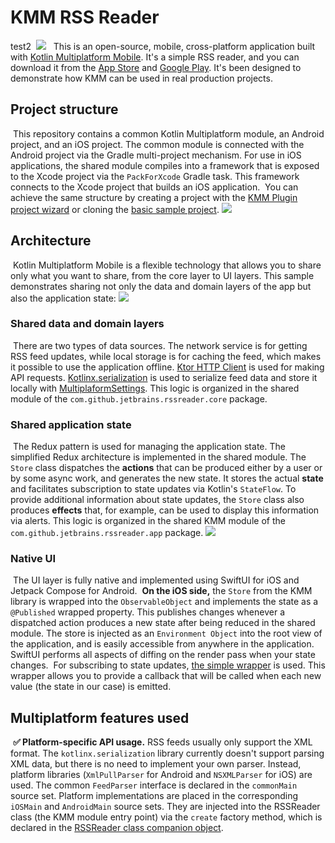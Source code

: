 # KMM RSS Reader


test2
​
<img src="/media/ios+android.png"/>
​
​
This is an open-source, mobile, cross-platform application built with [Kotlin Multiplatform Mobile](https://kotlinlang.org/lp/mobile/). It's a simple RSS reader, and you can download it from the [App Store](https://apps.apple.com/ru/app/kmm-rss-reader/id1563922264) and [Google Play](https://play.google.com/store/apps/details?id=com.github.jetbrains.rssreader.androidApp). It's been designed to demonstrate how KMM can be used in real production projects.
​
​
## Project structure
​
This repository contains a common Kotlin Multiplatform module, an Android project, and an iOS project. The common module is connected with the Android project via the Gradle multi-project mechanism. For use in iOS applications, the shared module compiles into a framework that is exposed to the Xcode project via the `PackForXcode` Gradle task. This framework connects to the Xcode project that builds an iOS application.
​
You can achieve the same structure by creating a project with the [KMM Plugin project wizard](https://plugins.jetbrains.com/plugin/14936-kotlin-multiplatform-mobile) or cloning the [basic sample project](https://github.com/Kotlin/kmm-sample/).
​
<img src="/media/basic-project-structure.png"/>
​
​
## Architecture
​
Kotlin Multiplatform Mobile is a flexible technology that allows you to share only what you want to share, from the core layer to UI layers.
​
This sample demonstrates sharing not only the data and domain layers of the app but also the application state:
​
<img src="/media/top-level-arch.jpeg"/>
​
​
### Shared data and domain layers
​
There are two types of data sources. The network service is for getting RSS feed updates, while local storage is for caching the feed, which makes it possible to use the application offline. [Ktor HTTP Client](https://ktor.io/docs/client.html) is used for making API requests. [Kotlinx.serialization](https://github.com/Kotlin/kotlinx.serialization) is used to serialize feed data and store it locally with [MultiplaformSettings](https://github.com/russhwolf/multiplatform-settings). This logic is organized in the shared module of the `com.github.jetbrains.rssreader.core` package.
​
​
### Shared application state
​
The Redux pattern is used for managing the application state. The simplified Redux architecture is implemented in the shared module. The `Store` class dispatches the **actions** that can be produced either by a user or by some async work, and generates the new state. It stores the actual **state** and facilitates subscription to state updates via Kotlin's `StateFlow`. To provide additional information about state updates, the `Store` class also produces **effects** that, for example, can be used to display this information via alerts. This logic is organized in the shared KMM module of the `com.github.jetbrains.rssreader.app` package.
​
<img src="/media/arch-details.jpeg"/>
​
​
### Native UI
​
The UI layer is fully native and implemented using SwiftUI for iOS and Jetpack Compose for Android.
​
**On the iOS side,** the `Store` from the KMM library is wrapped into the `ObservableObject` and implements the state as a `@Published` wrapped property. This publishes changes whenever a dispatched action produces a new state after being reduced in the shared module. The store is injected as an `Environment Object` into the root view of the application, and is easily accessible from anywhere in the application. SwiftUI performs all aspects of diffing on the render pass when your state changes.
​
For subscribing to state updates, [the simple wrapper](https://github.com/Kotlin/kmm-production-sample/blob/master/shared/src/iosMain/kotlin/com/github/jetbrains/rssreader/core/CFlow.kt) is used. This wrapper allows you to provide a callback that will be called when each new value (the state in our case) is emitted.
​
## Multiplatform features used
​
**✅ Platform-specific API usage.** RSS feeds usually only support the XML format. The `kotlinx.serialization` library currently doesn't support parsing XML data, but there is no need to implement your own parser. Instead, platform libraries (`XmlPullParser` for Android and `NSXMLParser` for iOS) are used. The common `FeedParser` interface is declared in the `commonMain` source set. Platform implementations are placed in the corresponding `iOSMain` and `AndroidMain` source sets. They are injected into the RSSReader class (the KMM module entry point) via the `create` factory method, which is declared in the [RSSReader class companion object](https://github.com/Kotlin/kmm-production-sample/blob/master/shared/src/androidMain/kotlin/com/github/jetbrains/rssreader/core/RssReader.kt).



